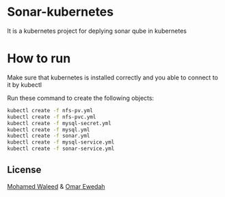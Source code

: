 # Sonar-kubernetes
It is a kubernetes project for deplying sonar qube in kubernetes

# How to run
Make sure that kubernetes is installed correctly and you able to connect to it by kubectl

Run these command to create the following objects:
```sh
kubectl create -f nfs-pv.yml
kubectl create -f nfs-pvc.yml
kubectl create -f mysql-secret.yml
kubectl create -f mysql.yml
kubectl create -f sonar.yml
kubectl create -f mysql-service.yml
kubectl create -f sonar-service.yml
```


License
----

[Mohamed Waleed](https://github.com/mohamedwaleed) & [Omar Ewedah](https://github.com/OmarEwedah)

